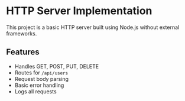 # HTTP Server Implementation

This project is a basic HTTP server built using Node.js without external frameworks.

## Features
- Handles GET, POST, PUT, DELETE
- Routes for `/api/users`
- Request body parsing
- Basic error handling
- Logs all requests